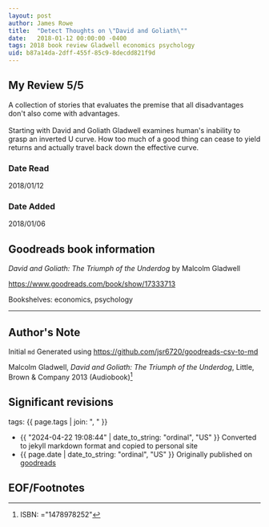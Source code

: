 ```yaml
---
layout: post
author: James Rowe
title:  "Detect Thoughts on \"David and Goliath\""
date:   2018-01-12 00:00:00 -0400
tags: 2018 book review Gladwell economics psychology
uid: b87a14da-2dff-455f-85c9-8decdd821f9d
---
```




## My Review 5/5

A collection of stories that evaluates the premise that all disadvantages don't also come with advantages.<br/><br/>Starting with David and Goliath Gladwell examines human's inability to grasp an inverted U curve. How too much of a good thing can cease to yield returns and actually travel back down the effective curve.

### Date Read
2018/01/12

### Date Added
2018/01/06

## Goodreads book information

*David and Goliath: The Triumph of the Underdog* by Malcolm Gladwell

https://www.goodreads.com/book/show/17333713

Bookshelves: economics, psychology

---

## Author's Note

Initial `md` Generated using https://github.com/jsr6720/goodreads-csv-to-md

Malcolm Gladwell, *David and Goliath: The Triumph of the Underdog*,  Little, Brown & Company 2013 (Audiobook)[^1]

## Significant revisions

tags: {{ page.tags | join: ", " }} <!-- todo move this somewhere -->

- {{ "2024-04-22 19:08:44" | date_to_string: "ordinal", "US" }} Converted to jekyll markdown format and copied to personal site
- {{ page.date | date_to_string: "ordinal", "US" }} Originally published on [goodreads](https://www.goodreads.com)

## EOF/Footnotes

[^1]: ISBN: ="1478978252"